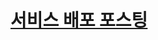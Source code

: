 # [서비스 배포 포스팅](https://velog.io/@jiho3894/%EC%BB%B4%ED%8F%AC%EB%84%8C%ED%8A%B8-%EB%AA%A8%EB%93%88%EC%9D%84-%EB%B0%B0%ED%8F%AC%ED%95%B4-%EC%84%9C%EB%B9%84%EC%8A%A4-%EC%A0%84%EC%B2%B4%EC%97%90-%EC%A0%81%EC%9A%A9%ED%95%98%EA%B8%B0)
